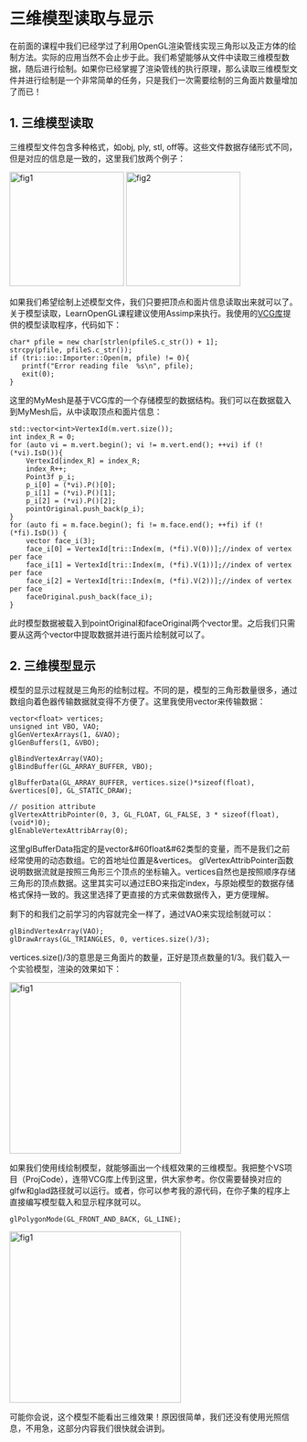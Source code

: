 # 三维模型读取与显示

在前面的课程中我们已经学过了利用OpenGL渲染管线实现三角形以及正方体的绘制方法。实际的应用当然不会止步于此。我们希望能够从文件中读取三维模型数据，随后进行绘制。如果你已经掌握了渲染管线的执行原理，那么读取三维模型文件并进行绘制是一个非常简单的任务，只是我们一次需要绘制的三角面片数量增加了而已！

## 1. 三维模型读取

三维模型文件包含多种格式，如obj, ply, stl, off等。这些文件数据存储形式不同，但是对应的信息是一致的，这里我们放两个例子：

<img height = "200" alt="fig1" src="https://github.com/user-attachments/assets/6b0e4ff9-9599-4291-abf0-3093da9f0fd2">
<img height = "200" alt="fig2" src="https://github.com/user-attachments/assets/e214436e-3414-413e-afe1-6a3484c98451">

如果我们希望绘制上述模型文件，我们只要把顶点和面片信息读取出来就可以了。关于模型读取，LearnOpenGL课程建议使用Assimp来执行。我使用的[VCG库]([https://markdown.com.cn](https://github.com/cnr-isti-vclab/vcglib))提供的模型读取程序，代码如下：

<pre class="prettyprint"><code class=" hljs xml">char* pfile = new char[strlen(pfileS.c_str()) + 1];
strcpy(pfile, pfileS.c_str());
if (tri::io::Importer<MyMesh>::Open(m, pfile) != 0){
   printf("Error reading file  %s\n", pfile);
   exit(0);
}</code></pre>

这里的MyMesh是基于VCG库的一个存储模型的数据结构。我们可以在数据载入到MyMesh后，从中读取顶点和面片信息：

<pre class="prettyprint"><code class=" hljs xml">std::vector&#60int&#62VertexId(m.vert.size());
int index_R = 0;
for (auto vi = m.vert.begin(); vi != m.vert.end(); ++vi) if (!(*vi).IsD()){
    VertexId[index_R] = index_R;
    index_R++;
    Point3f p_i;
    p_i[0] = (*vi).P()[0];
    p_i[1] = (*vi).P()[1];
    p_i[2] = (*vi).P()[2];
    pointOriginal.push_back(p_i);
}
for (auto fi = m.face.begin(); fi != m.face.end(); ++fi) if (!(*fi).IsD()) {
    vector<int> face_i(3);
    face_i[0] = VertexId[tri::Index(m, (*fi).V(0))];//index of vertex per face   
    face_i[1] = VertexId[tri::Index(m, (*fi).V(1))];//index of vertex per face  
    face_i[2] = VertexId[tri::Index(m, (*fi).V(2))];//index of vertex per face  
    faceOriginal.push_back(face_i); 
}</code></pre>

此时模型数据被载入到pointOriginal和faceOriginal两个vector里。之后我们只需要从这两个vector中提取数据并进行面片绘制就可以了。

## 2. 三维模型显示

模型的显示过程就是三角形的绘制过程。不同的是，模型的三角形数量很多，通过数组向着色器传输数据就变得不方便了。这里我使用vector来传输数据：

<pre class="prettyprint"><code class=" hljs xml">vector&#60float&#62 vertices;   
unsigned int VBO, VAO;
glGenVertexArrays(1, &VAO);
glGenBuffers(1, &VBO);

glBindVertexArray(VAO);
glBindBuffer(GL_ARRAY_BUFFER, VBO);   

glBufferData(GL_ARRAY_BUFFER, vertices.size()*sizeof(float), &vertices[0], GL_STATIC_DRAW);

// position attribute
glVertexAttribPointer(0, 3, GL_FLOAT, GL_FALSE, 3 * sizeof(float), (void*)0);
glEnableVertexAttribArray(0);</code></pre>

这里glBufferData指定的是vector&#60float&#62类型的变量，而不是我们之前经常使用的动态数组。它的首地址位置是&vertices。
glVertexAttribPointer函数说明数据流就是按照三角形三个顶点的坐标输入。vertices自然也是按照顺序存储三角形的顶点数据。这里其实可以通过EBO来指定index，与原始模型的数据存储格式保持一致的。我这里选择了更直接的方式来做数据传入，更方便理解。

剩下的和我们之前学习的内容就完全一样了，通过VAO来实现绘制就可以：

<pre class="prettyprint"><code class=" hljs xml">glBindVertexArray(VAO);
glDrawArrays(GL_TRIANGLES, 0, vertices.size()/3);
</code></pre>

vertices.size()/3的意思是三角面片的数量，正好是顶点数量的1/3。我们载入一个实验模型，渲染的效果如下：

<img height = "300" alt="fig1" src="https://github.com/user-attachments/assets/88c0190a-2751-4b5c-b50d-fe1169ce6254">

如果我们使用线绘制模型，就能够画出一个线框效果的三维模型。我把整个VS项目（ProjCode），连带VCG库上传到这里，供大家参考。你仅需要替换对应的glfw和glad路径就可以运行。或者，你可以参考我的源代码，在你子集的程序上直接编写模型载入和显示程序就可以。

<pre class="prettyprint"><code class=" hljs xml">glPolygonMode(GL_FRONT_AND_BACK, GL_LINE);
</code></pre>

<img height = "300" alt="fig1" src="https://github.com/user-attachments/assets/76dd2063-6821-48f2-8f77-c43a9f4d8651">

可能你会说，这个模型不能看出三维效果！原因很简单，我们还没有使用光照信息，不用急，这部分内容我们很快就会讲到。



